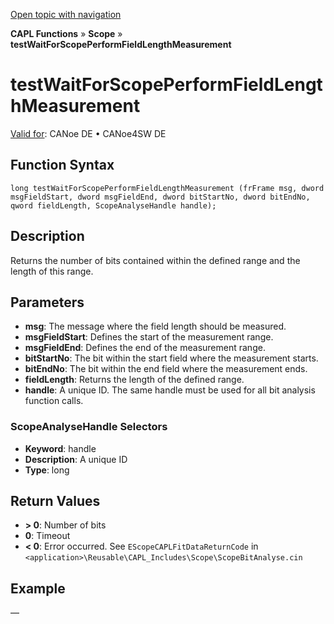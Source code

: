 [Open topic with navigation](../../../../../CANoeDEFamily.htm#Topics/CAPLFunctions/Test/Functions/CAPLfunctionTestWaitForScopePerformFieldLengthMeasurement.md)

**CAPL Functions** » **Scope** » **testWaitForScopePerformFieldLengthMeasurement**

# testWaitForScopePerformFieldLengthMeasurement

[Valid for](../../../Shared/FeatureAvailability.md): CANoe DE • CANoe4SW DE

## Function Syntax

```
long testWaitForScopePerformFieldLengthMeasurement (frFrame msg, dword msgFieldStart, dword msgFieldEnd, dword bitStartNo, dword bitEndNo, qword fieldLength, ScopeAnalyseHandle handle);
```

## Description

Returns the number of bits contained within the defined range and the length of this range.

## Parameters

- **msg**: The message where the field length should be measured.
- **msgFieldStart**: Defines the start of the measurement range.
- **msgFieldEnd**: Defines the end of the measurement range.
- **bitStartNo**: The bit within the start field where the measurement starts.
- **bitEndNo**: The bit within the end field where the measurement ends.
- **fieldLength**: Returns the length of the defined range.
- **handle**: A unique ID. The same handle must be used for all bit analysis function calls.

### ScopeAnalyseHandle Selectors

- **Keyword**: handle
- **Description**: A unique ID
- **Type**: long

## Return Values

- **> 0**: Number of bits
- **0**: Timeout
- **< 0**: Error occurred. See `EScopeCAPLFitDataReturnCode` in `<application>\Reusable\CAPL_Includes\Scope\ScopeBitAnalyse.cin`

## Example

—
